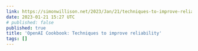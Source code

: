```yaml
---
link: https://simonwillison.net/2023/Jan/21/techniques-to-improve-reliability/#atom-everything
date: 2023-01-21 15:27 UTC
# published: false
published: true
title: 'OpenAI Cookbook: Techniques to improve reliability'
tags: []
---
```



